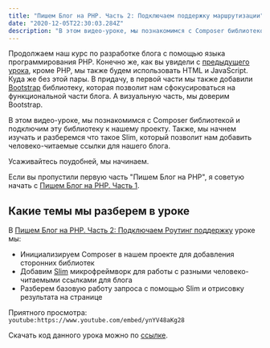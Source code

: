 ```yaml
---
title: "Пишем Блог на PHP. Часть 2: Подключаем поддержку маршрутизации"
date: "2020-12-05T22:30:03.284Z"
description: "В этом видео-уроке, мы познакомимся с Composer библиотекой и подключим эту библиотеку к нашему проекту. Также, мы начнем изучать и разберемся что такое Slim."
---
```


Продолжаем наш курс по разработке блога с помощью языка программирования PHP. Конечно же, как вы увидели с [предыдущего урока](/blog-using-php-part-1), кроме PHP, мы также будем использовать HTML и JavaScript. 
Куда же без этой пары. В придачу, в первой части мы также добавили [Bootstrap](https://getbootstrap.com/) библиотеку, которая позволит нам сфокусироваться на функциональной части блога. А визуальную часть, мы доверим Bootstrap.

В этом видео-уроке, мы познакомимся с Composer библиотекой и подключим эту библиотеку к нашему проекту. 
Также, мы начнем изучать и разберемся что такое Slim, который позволит нам добавить человеко-читаемые ссылки для нашего блога.

Усаживайтесь поудобней, мы начинаем. 

Если вы пропустили первую часть "Пишем Блог на PHP", я советую начать с [Пишем Блог на PHP. Часть 1](/blog-using-php-part-1).

## Какие темы мы разберем в уроке
В [Пишем Блог на PHP. Часть 2: Подключаем Роутинг поддержку](https://www.youtube.com/watch?v=ynYV48aKg28) уроке мы:
* Инициализируем Composer в нашем проекте для добавления сторонних библиотек
* Добавим [Slim](https://www.slimframework.com/) микрофреймворк для работы с разными человеко-читаемыми ссылками для блога
* Разберем базовую работу запроса с помощью Slim и отрисовку результата на странице

Приятного просмотра:
`youtube:https://www.youtube.com/embed/ynYV48aKg28`

Скачать код данного урока можно по [ссылке](https://github.com/mcspronko/php-blog-lessons/tree/master/lesson-2).
